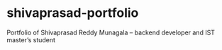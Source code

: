 # shivaprasad-portfolio
Portfolio of Shivaprasad Reddy Munagala – backend developer and IST master’s student
